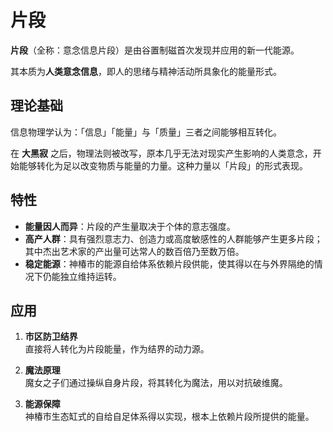 # 片段
**片段**（全称：意念信息片段）是由谷置制磁首次发现并应用的新一代能源。  

其本质为**人类意念信息**，即人的思绪与精神活动所具象化的能量形式。  


## 理论基础
信息物理学认为：「信息」「能量」与「质量」三者之间能够相互转化。  

在 **大黑寂** 之后，物理法则被改写，原本几乎无法对现实产生影响的人类意念，开始能够转化为足以改变物质与能量的力量。这种力量以「片段」的形式表现。  


## 特性
- **能量因人而异**：片段的产生量取决于个体的意志强度。  
- **高产人群**：具有强烈意志力、创造力或高度敏感性的人群能够产生更多片段；其中杰出艺术家的产出量可达常人的数百倍乃至数万倍。  
- **稳定能源**：神椿市的能源自给体系依赖片段供能，使其得以在与外界隔绝的情况下仍能独立维持运转。  


## 应用
1. **市区防卫结界**  
   直接将人转化为片段能量，作为结界的动力源。  

2. **魔法原理**  
   魔女之子们通过操纵自身片段，将其转化为魔法，用以对抗破维魔。  

3. **能源保障**  
   神椿市生态缸式的自给自足体系得以实现，根本上依赖片段所提供的能量。  